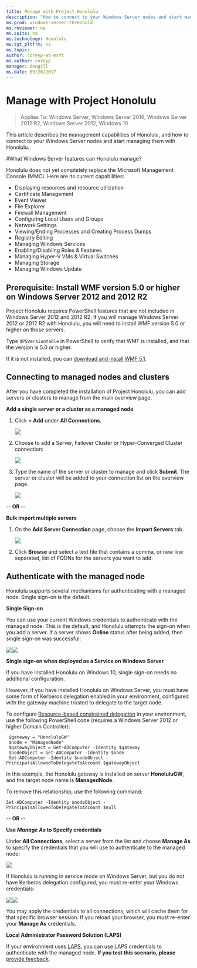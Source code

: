 ```yaml
---
title: Manage with Project Honolulu
description: "How to connect to your Windows Server nodes and start managing them with Honolulu"
ms.prod: windows-server-threshold
ms.reviewer: na
ms.suite: na
ms.technology: Honolulu
ms.tgt_pltfrm: na
ms.topic:
author: coreyp-at-msft
ms.author: coreyp
manager: dongill
ms.date: 09/20/2017
---
```


# Manage with Project Honolulu #

>Applies To: Windows Server, Windows Server 2016, Windows Server 2012 R2, Windows Server 2012, Windows 10

This article describes the management capabilities of Honolulu, and how to connect to your Windows Server nodes and start managing them with Honolulu.

#What Windows Server features can Honolulu manage?

Honolulu does not yet completely replace the Microsoft Management Console (MMC). Here are its current capabilities:

-   Displaying resources and resource utilization
-   Certificate Management
-   Event Viewer
-   File Explorer
-   Firewall Management
-   Configuring Local Users and Groups
-   Network Settings
-   Viewing/Ending Processes and Creating Process Dumps
-   Registry Editing
-   Managing Windows Services
-   Enabling/Disabling Roles & Features
-   Managing Hyper-V VMs & Virtual Switches
-   Managing Storage
-   Managing Windows Update

## Prerequisite: Install WMF version 5.0 or higher on Windows Server 2012 and 2012 R2 ##

Project Honolulu requires PowerShell features that are not included in Windows Server 2012 and 2012 R2. If you will manage Windows Server 2012 or 2012 R2 with Honolulu, you will need to install WMF version 5.0 or higher on those servers. 

Type `$PSVersiontable` in PowerShell to verify that WMF is installed,
and that the version is 5.0 or higher. 

If it is not installed, you can [download and install WMF 5.1](https://www.microsoft.com/en-us/download/details.aspx?id=54616).

## Connecting to managed nodes and clusters ##

After you have completed the installation of Project Honolulu, you can add servers or clusters to manage from the main overview page.

 **Add a single server or a cluster as a managed node**

 1. Click **+ Add** under **All Connections**.

    ![](../media/honolulu/screen1.png)

 2. Choose to add a Server, Failover Cluster or Hyper-Converged Cluster connection:
    
    ![](../media/honolulu/screen2.png)

 3. Type the name of the server or cluster to manage and click **Submit**. The server or cluster will be added to your connection list on the overview page.

    ![](../media/honolulu/screen3-add-server.png)

   **-- OR --**  

**Bulk import multiple servers**

 1. On the **Add Server Connection** page, choose the **Import Servers** tab.

    ![](../media/honolulu/screen4-import-servers.png)

 2. Click **Browse** and select a text file that contains a comma, or new line separated, list of FQDNs for the servers you want to add.

## Authenticate with the managed node ##

Honolulu supports several mechanisms for authenticating with a managed node. Single sign-on is the default.

**Single Sign-on**

You can use your current Windows credentials to authenticate with the managed node. This is the default, and Honolulu attempts the sign-on when you add a server. If a server shows **Online** status after being added, then single sign-on was successful:

![](../media/honolulu/spacer1.png)![](../media/honolulu/online.png)

**Single sign-on when deployed as a Service on Windows Server**

If you have installed Honolulu on Windows 10, single sign-on needs no additional configuration. 

However, if you have installed Honolulu on Windows Server, you must have some form of Kerberos delegation enabled in your environment, configured with the gateway machine trusted to delegate to the target node. 

To configure [Resource-based constrained delegation](http://windowsitpro.com/security/how-windows-server-2012-eases-pain-kerberos-constrained-delegation-part-1) in your environment, use the following PowerShell code (requires a Windows Server 2012 or higher Domain Controller):

     $gateway = "HonoluluGW"
     $node = "ManagedNode"
     $gatewayObject = Get-ADComputer -Identity $gateway
     $nodeObject = Get-ADComputer -Identity $node
     Set-ADComputer -Identity $nodeObject -PrincipalsAllowedToDelegateToAccount $gatewayObject

In this example, the Honolulu gateway is installed on server **HonoluluGW**, and the target
node name is **ManagedNode**.

To remove this relationship, use the following command:

    Set-ADComputer -Identity $nodeObject -PrincipalsAllowedToDelegateToAccount $null

**-- OR --**

**Use *Manage As* to Specify credentials**

Under **All Connections**, select a server from the list and choose **Manage As** to specify the credentials that you will use to authenticate to the managed node:

![](../media/honolulu/manage-as.png)

If Honolulu is running in service mode on Windows Server, but you do not have Kerberos delegation configured, you must re-enter your Windows credentials:

![](../media/honolulu/spacer1.png)![](../media/honolulu/credentials-needed.png)

You may apply the credentials to all connections, which will cache them for that
specific browser session. If you reload your browser, you must re-enter your
**Manage As** credentials.

**Local Administrator Password Solution (LAPS)**

If your environment uses [LAPS](https://technet.microsoft.com/en-us/mt227395.aspx), you can use LAPS credentials to authenticate with the managed node. **If you test this scenario, please** [provide feedback](http://aka.ms/HonoluluFeedback).


